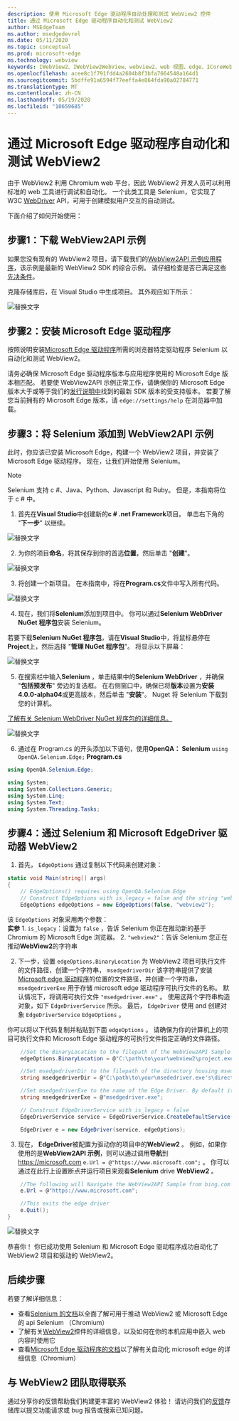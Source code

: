 ```yaml
---
description: 使用 Microsoft Edge 驱动程序自动处理和测试 WebView2 控件
title: 通过 Microsoft Edge 驱动程序自动化和测试 WebView2
author: MSEdgeTeam
ms.author: msedgedevrel
ms.date: 05/11/2020
ms.topic: conceptual
ms.prod: microsoft-edge
ms.technology: webview
keywords: IWebView2、IWebView2WebView、webview2、web 视图、edge、ICoreWebView2、ICoreWebView2Controller、Selenium、Microsoft Edge 驱动程序
ms.openlocfilehash: acee8c1f791fdd4a2604b8f3bfa7664548a164d1
ms.sourcegitcommit: 5bdffe91a6594f77eeffa4e864fda90a02784771
ms.translationtype: MT
ms.contentlocale: zh-CN
ms.lasthandoff: 05/19/2020
ms.locfileid: "10659685"
---
```

# 通过 Microsoft Edge 驱动程序自动化和测试 WebView2

由于 WebView2 利用 Chromium web 平台，因此 WebView2 开发人员可以利用标准的 web 工具进行调试和自动化。 一个此类工具是 Selenium，它实现了 W3C [WebDriver](https://www.w3.org/TR/webdriver2/) API，可用于创建模拟用户交互的自动测试。

下面介绍了如何开始使用：

## 步骤1：下载 WebView2API 示例

如果您没有现有的 WebView2 项目，请下载我们的[WebView2API 示例应用程序](https://github.com/MicrosoftEdge/WebView2Samples/tree/master/WebView2APISample#webview2-api-sample)，该示例是最新的 WebView2 SDK 的综合示例。 请仔细检查是否已满足这些[先决条件](https://github.com/MicrosoftEdge/WebView2Samples/tree/master/WebView2APISample#prerequisites)。

克隆存储库后，在 Visual Studio 中生成项目。 其外观应如下所示：

![替换文字](../media/webdriver/sample-app.png)

## 步骤2：安装 Microsoft Edge 驱动程序

按照说明安装[Microsoft Edge 驱动程序](https://docs.microsoft.com/microsoft-edge/webdriver-chromium#download-microsoft-edge-driver)所需的浏览器特定驱动程序 Selenium 以自动化和测试 WebView2。

请务必确保 Microsoft Edge 驱动程序版本与应用程序使用的 Microsoft Edge 版本相匹配。 若要使 WebView2API 示例正常工作，请确保你的 Microsoft Edge 版本大于或等于我们的[发行说明中](https://docs.microsoft.com/microsoft-edge/hosting/webview2/releasenotes)找到的最新 SDK 版本的受支持版本。 若要了解您当前拥有的 Microsoft Edge 版本，请 `edge://settings/help` 在浏览器中加载。

## 步骤3：将 Selenium 添加到 WebView2API 示例

此时，你应该已安装 Microsoft Edge，构建一个 WebView2 项目，并安装了 Microsoft Edge 驱动程序。 现在，让我们开始使用 Selenium。

> [!NOTE]
> Selenium 支持 c #、Java、Python、Javascript 和 Ruby。 但是，本指南将位于 c # 中。

1. 首先在**Visual Studio**中创建新的**c # .net Framework**项目。 单击右下角的 "**下一步**" 以继续。

![替换文字](../media/webdriver/new-project.png)

2. 为你的项目**命名**，将其保存到你的首选**位置**，然后单击 "**创建**"。

![替换文字](../media/webdriver/app-create.png)

3. 将创建一个新项目。 在本指南中，将在**Program.cs**文件中写入所有代码。

![替换文字](../media/webdriver/start-app.png)

4. 现在，我们将**Selenium**添加到项目中。 你可以通过**Selenium WebDriver NuGet 程序包**安装 Selenium。

若要下载**Selenium NuGet 程序包**，请在**Visual Studio**中，将鼠标悬停在**Project**上，然后选择 "**管理 NuGet 程序包**"。 将显示以下屏幕：

![替换文字](../media/webdriver/download-nuget.png)

5. 在搜索栏中输入**Selenium** ，单击结果中的**Selenium WebDriver** ，并确保 "**包括预发布**" 旁边的复选框。 在右侧窗口中，确保已将**版本**设置为**安装 4.0.0-alpha04**或更高版本，然后单击 "**安装**"。 Nuget 将 Selenium 下载到您的计算机。

[了解有关 Selenium WebDriver NuGet 程序包的详细信息。](https://www.nuget.org/packages/Selenium.WebDriver/4.0.0-alpha04)

![替换文字](../media/webdriver/nuget.png)

6. 通过在 Program.cs 的开头添加以下语句，使用**OpenQA： Selenium** ```using OpenQA.Selenium.Edge;``` **Program.cs**

```csharp
using OpenQA.Selenium.Edge;

using System;
using System.Collections.Generic;
using System.Linq;
using System.Text;
using System.Threading.Tasks;
```

## 步骤4：通过 Selenium 和 Microsoft EdgeDriver 驱动器 WebView2

1. 首先， `EdgeOptions` 通过复制以下代码来创建对象：

```csharp
static void Main(string[] args)
{
    // EdgeOptions() requires using OpenQA.Selenium.Edge
    // Construct EdgeOptions with is_legacy = false and the string "webview2"
    EdgeOptions edgeOptions = new EdgeOptions(false, "webview2");
```

该 `EdgeOptions` 对象采用两个参数：
\
    **实参**
    1. `is_legacy`：设置为 `false` ，告诉 Selenium 你正在推动新的基于 Chromium 的 Microsoft Edge 浏览器。
    2. `"webview2"`：告诉 Selenium 您正在推动**WebView2**的字符串

2. 下一步，设置 `edgeOptions.BinaryLocation` 为 WebView2 项目可执行文件的文件路径，创建一个字符串， `msedgedriverDir` 该字符串提供了安装[Microsoft edge 驱动程序](https://developer.microsoft.com/microsoft-edge/tools/webdriver/#downloads)的位置的文件路径，并创建一个字符串， `msedgedriverExe` 用于存储 microsoft edge 驱动程序可执行文件的名称。 默认情况下，将调用可执行文件 `"msedgedriver.exe"` 。 使用这两个字符串构造对象，如下 `EdgeDriverService` 所示。 最后， `EdgeDriver` 使用 and 创建对象 `EdgeDriverService` `EdgeOptions` 。

你可以将以下代码复制并粘贴到下面 `edgeOptions` 。 请确保为你的计算机上的项目可执行文件和 Microsoft Edge 驱动程序的可执行文件指定正确的文件路径。

```csharp
    //Set the BinaryLocation to the filepath of the WebView2API Sample's executable
    edgeOptions.BinaryLocation = @"C:\path\to\your\webview2\project.exe";

    //Set msedgedriverDir to the filepath of the directory housing msedgedriver.exe
    string msedgedriverDir = @"C:\path\to\your\msededriver.exe's\directory";

    //Set msedgedriverExe to the name of the Edge Driver. By default it is:
    string msedgedriverExe = @"msedgedriver.exe";

    // Construct EdgeDriverService with is_legacy = false  
    EdgeDriverService service = EdgeDriverService.CreateDefaultService(msedgedriverDir, msedgedriverExe, false);

    EdgeDriver e = new EdgeDriver(service, edgeOptions);
```

3. 现在， **EdgeDriver**被配置为驱动你的项目中的**WebView2** 。 例如，如果你使用的是**WebView2API 示例**，则可以通过调用**导航**到 <https://microsoft.com> ```e.Url = @"https://www.microsoft.com";``` 。 你可以通过在此行上设置断点并运行项目来观看**Selenium** drive **WebView2** 。

```csharp
    //The following will Navigate the WebView2API Sample from bing.com to microsoft.com
    e.Url = @"https://www.microsoft.com";

    //This exits the edge driver
    e.Quit();
}
```

![替换文字](../media/webdriver/microsoft.png)

恭喜你！ 你已成功使用 Selenium 和 Microsoft Edge 驱动程序成功自动化了 WebView2 项目和驱动的 WebView2。

## 后续步骤

若要了解详细信息：

- 查看[Selenium 的文档](https://www.selenium.dev/documentation/en/webdriver/)以全面了解可用于推动 WebView2 或 Microsoft Edge 的 api Selenium （Chromium）
- 了解有关[WebView2](https://docs.microsoft.com/microsoft-edge/hosting/webview2)控件的详细信息，以及如何在你的本机应用中嵌入 web 内容时使用它
- 查看[Microsoft Edge 驱动程序的文档](https://docs.microsoft.com/microsoft-edge/webdriver-chromium)以了解有关自动化 microsoft edge 的详细信息（Chromium）

## 与 WebView2 团队取得联系  

通过分享你的反馈帮助我们构建更丰富的 WebView2 体验！ 请访问我们的[反馈](https://github.com/MicrosoftEdge/WebViewFeedback)存储库以提交功能请求或 bug 报告或搜索已知问题。
